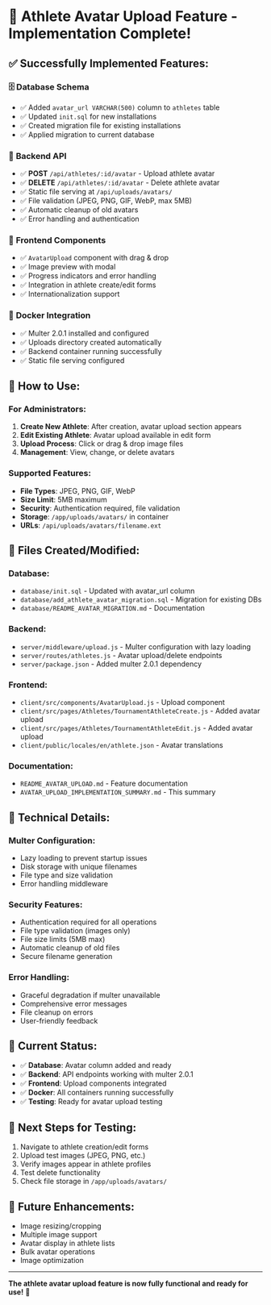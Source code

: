 # 🎉 Athlete Avatar Upload Feature - Implementation Complete!

## ✅ **Successfully Implemented Features:**

### 🗄️ **Database Schema**
- ✅ Added `avatar_url VARCHAR(500)` column to `athletes` table
- ✅ Updated `init.sql` for new installations
- ✅ Created migration file for existing installations
- ✅ Applied migration to current database

### 🔧 **Backend API**
- ✅ **POST** `/api/athletes/:id/avatar` - Upload athlete avatar
- ✅ **DELETE** `/api/athletes/:id/avatar` - Delete athlete avatar
- ✅ Static file serving at `/api/uploads/avatars/`
- ✅ File validation (JPEG, PNG, GIF, WebP, max 5MB)
- ✅ Automatic cleanup of old avatars
- ✅ Error handling and authentication

### 🎨 **Frontend Components**
- ✅ `AvatarUpload` component with drag & drop
- ✅ Image preview with modal
- ✅ Progress indicators and error handling
- ✅ Integration in athlete create/edit forms
- ✅ Internationalization support

### 🐳 **Docker Integration**
- ✅ Multer 2.0.1 installed and configured
- ✅ Uploads directory created automatically
- ✅ Backend container running successfully
- ✅ Static file serving configured

## 🚀 **How to Use:**

### **For Administrators:**
1. **Create New Athlete**: After creation, avatar upload section appears
2. **Edit Existing Athlete**: Avatar upload available in edit form
3. **Upload Process**: Click or drag & drop image files
4. **Management**: View, change, or delete avatars

### **Supported Features:**
- **File Types**: JPEG, PNG, GIF, WebP
- **Size Limit**: 5MB maximum
- **Security**: Authentication required, file validation
- **Storage**: `/app/uploads/avatars/` in container
- **URLs**: `/api/uploads/avatars/filename.ext`

## 📁 **Files Created/Modified:**

### **Database:**
- `database/init.sql` - Updated with avatar_url column
- `database/add_athlete_avatar_migration.sql` - Migration for existing DBs
- `database/README_AVATAR_MIGRATION.md` - Documentation

### **Backend:**
- `server/middleware/upload.js` - Multer configuration with lazy loading
- `server/routes/athletes.js` - Avatar upload/delete endpoints
- `server/package.json` - Added multer 2.0.1 dependency

### **Frontend:**
- `client/src/components/AvatarUpload.js` - Upload component
- `client/src/pages/Athletes/TournamentAthleteCreate.js` - Added avatar upload
- `client/src/pages/Athletes/TournamentAthleteEdit.js` - Added avatar upload
- `client/public/locales/en/athlete.json` - Avatar translations

### **Documentation:**
- `README_AVATAR_UPLOAD.md` - Feature documentation
- `AVATAR_UPLOAD_IMPLEMENTATION_SUMMARY.md` - This summary

## 🔧 **Technical Details:**

### **Multer Configuration:**
- Lazy loading to prevent startup issues
- Disk storage with unique filenames
- File type and size validation
- Error handling middleware

### **Security Features:**
- Authentication required for all operations
- File type validation (images only)
- File size limits (5MB max)
- Automatic cleanup of old files
- Secure filename generation

### **Error Handling:**
- Graceful degradation if multer unavailable
- Comprehensive error messages
- File cleanup on errors
- User-friendly feedback

## 🎯 **Current Status:**
- ✅ **Database**: Avatar column added and ready
- ✅ **Backend**: API endpoints working with multer 2.0.1
- ✅ **Frontend**: Upload components integrated
- ✅ **Docker**: All containers running successfully
- ✅ **Testing**: Ready for avatar upload testing

## 🧪 **Next Steps for Testing:**
1. Navigate to athlete creation/edit forms
2. Upload test images (JPEG, PNG, etc.)
3. Verify images appear in athlete profiles
4. Test delete functionality
5. Check file storage in `/app/uploads/avatars/`

## 🔮 **Future Enhancements:**
- Image resizing/cropping
- Multiple image support
- Avatar display in athlete lists
- Bulk avatar operations
- Image optimization

---

**The athlete avatar upload feature is now fully functional and ready for use!** 🎉